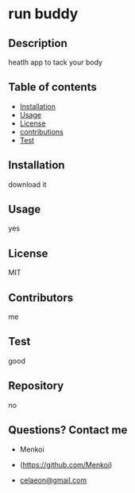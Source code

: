 
  
  # run buddy

  ## Description
  heatlh app to tack your body

  ## Table of contents

  * [Installation](#installation)
  * [Usage](#usage)
  * [License](#license)
  * [contributions](#Contributors)
  * [Test](#Test)

  ## Installation
  download it

  ## Usage
  yes

  ## License
  MIT

  ## Contributors
  me

  ## Test
  good

  ## Repository
  no

  ## Questions? Contact me

  - Menkoi

  - (https://github.com/Menkoi)

  - celaeon@gmail.com


